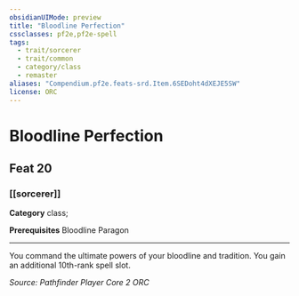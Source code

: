 ```yaml
---
obsidianUIMode: preview
title: "Bloodline Perfection"
cssclasses: pf2e,pf2e-spell
tags:
  - trait/sorcerer
  - trait/common
  - category/class
  - remaster
aliases: "Compendium.pf2e.feats-srd.Item.6SEDoht4dXEJE5SW"
license: ORC
---
```

# Bloodline Perfection
## Feat 20
### [[sorcerer]]

**Category** class; 



**Prerequisites** Bloodline Paragon
* * *
You command the ultimate powers of your bloodline and tradition. You gain an additional 10th-rank spell slot.

*Source: Pathfinder Player Core 2*
*ORC*